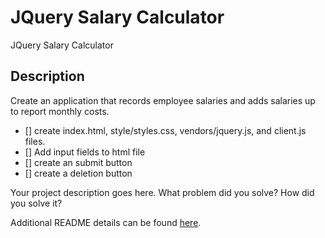 # JQuery Salary Calculator

JQuery Salary Calculator

## Description

Create an application that records employee salaries and adds salaries up to report monthly costs. 

- [] create index.html, style/styles.css, vendors/jquery.js, and client.js files.
- [] Add input fields to html file
- [] create an submit button 
- [] create a deletion button

Your project description goes here. What problem did you solve? How did you solve it?

Additional README details can be found [here](https://github.com/PrimeAcademy/readme-template/blob/master/README.md).
